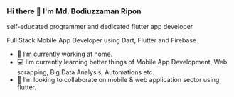### Hi there 👋 I'm Md. Bodiuzzaman Ripon
self-educated programmer and dedicated flutter app developer

Full Stack Mobile App Developer using Dart, Flutter and Firebase.

- 🔭 I’m currently working at home.
- 💻 I’m currently learning better things of Mobile App Development, Web scrapping, Big Data Analysis, Automations etc.
- 👯 I’m looking to collaborate on mobile & web application sector using flutter.
